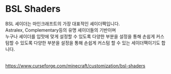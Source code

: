 # BSL Shaders

BSL 셰이더는 마인크래프트의 가장 대표적인 셰이더팩입니다.  
Astralex, Complementary등의 유명 셰이더들의 기반이며  
누구나 셰이더를 입맛에 맞게 설정할 수 있도록 다양한 부분을 설정을 통해 손쉽게 커스텀할 수 있도록 다양한 부분을 설정을 통해 손쉽게 커스텀 할 수 있는 세이더팩이기도 합니다.    
<br/>
<br/>
https://www.curseforge.com/minecraft/customization/bsl-shaders